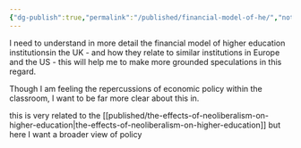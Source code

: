 ```yaml
---
{"dg-publish":true,"permalink":"/published/financial-model-of-he/","noteIcon":""}
---
```


I need to understand in more detail the financial model of higher education institutionsin the UK - and how they relate to similar institutions in Europe and the US - this will help me to make more grounded speculations in this regard. 

Though I am feeling the repercussions of economic policy within the classroom, I want to be far more clear about this in. 

this is very related to the [[published/the-effects-of-neoliberalism-on-higher-education\|the-effects-of-neoliberalism-on-higher-education]] but here I want a broader view of policy 